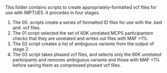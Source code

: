 This folder contains scripts to create appropriately-formatted vcf files for use with IMPTUE5.
It procedes in four stages.

1. The 00. scripts create a series of formatted ID files for use with the .bed and .vcf files.
2. The 01 script selected the set of 60K unrelated MCPS participantsm checks that they are unrelated
and writes out files with MAF >1%.
3. The 02 script creates a list of ambiguous variants from the output of stage 2.
4. The 03 script takes phased vcf files, and selects only the 60K unrelated participants and removes 
ambiguous variants and those with MAF <1% before saving them as compressed phased vcf files.
